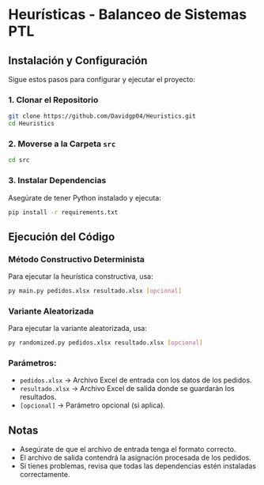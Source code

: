 # Heurísticas - Balanceo de Sistemas PTL

## Instalación y Configuración

Sigue estos pasos para configurar y ejecutar el proyecto:

### 1. Clonar el Repositorio
```sh
git clone https://github.com/Davidgp04/Heuristics.git
cd Heuristics
```

### 2. Moverse a la Carpeta `src`
```sh
cd src
```

### 3. Instalar Dependencias
Asegúrate de tener Python instalado y ejecuta:
```sh
pip install -r requirements.txt
```

## Ejecución del Código

### Método Constructivo Determinista
Para ejecutar la heurística constructiva, usa:
```sh
py main.py pedidos.xlsx resultado.xlsx [opcional]
```

### Variante Aleatorizada
Para ejecutar la variante aleatorizada, usa:
```sh
py randomized.py pedidos.xlsx resultado.xlsx [opcional]
```

### Parámetros:
- `pedidos.xlsx` → Archivo Excel de entrada con los datos de los pedidos.
- `resultado.xlsx` → Archivo Excel de salida donde se guardarán los resultados.
- `[opcional]` → Parámetro opcional (si aplica).

## Notas
- Asegúrate de que el archivo de entrada tenga el formato correcto.
- El archivo de salida contendrá la asignación procesada de los pedidos.
- Si tienes problemas, revisa que todas las dependencias estén instaladas correctamente.
